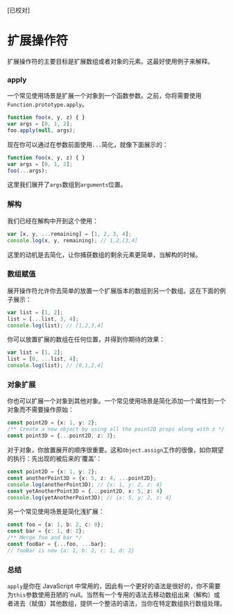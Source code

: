 [已校对]
# 扩展操作符

扩展操作符的主要目标是扩展数组或者对象的元素。这最好使用例子来解释。


### apply

一个常见使用场景是扩展一个对象到一个函数参数。之前，你将需要使用`Function.prototype.apply`。
```ts
function foo(x, y, z) { }
var args = [0, 1, 2];
foo.apply(null, args);
```

现在你可以通过在参数前面使用`...`简化，就像下面展示的：
```ts
function foo(x, y, z) { }
var args = [0, 1, 2];
foo(...args);
```
这里我们展开了`args`数组到`arguments`位置。

### 解构

我们已经在解构中开到这个使用：
```ts
var [x, y, ...remaining] = [1, 2, 3, 4];
console.log(x, y, remaining); // 1,2,[3,4]
```

这里的动机是去简化，让你捕获数组的剩余元素更简单，当解构的时候。

### 数组赋值

展开操作符允许你去简单的放置一个扩展版本的数组到另一个数组。这在下面的例子展示：
```ts
var list = [1, 2];
list = [...list, 3, 4];
console.log(list); // [1,2,3,4]
```

你可以放置扩展的数组在任何位置，并得到你期待的效果：
```ts
var list = [1, 2];
list = [0, ...list, 4];
console.log(list); // [0,1,2,4]
```

### 对象扩展

你也可以扩展一个对象到其他对象。一个常见使用场景是简化添加一个属性到一个对象而不需要操作原始：
```ts
const point2D = {x: 1, y: 2};
/** Create a new object by using all the point2D props along with z */
const point3D = {...point2D, z: 3};
```

对于对象，你放置展开的顺序很重要。这和`Object.assign`工作的很像，如你期望的执行：先出现的被后来的'覆盖'：
```ts
const point2D = {x: 1, y: 2};
const anotherPoint3D = {x: 5, z: 4, ...point2D};
console.log(anotherPoint3D); // {x: 1, y: 2, z: 4}
const yetAnotherPoint3D = {...point2D, x: 5, z: 4}
console.log(yetAnotherPoint3D); // {x: 5, y: 2, z: 4}
```

另一个常见使用场景是简化浅扩展：
```ts
const foo = {a: 1, b: 2, c: 0};
const bar = {c: 1, d: 2};
/** Merge foo and bar */
const fooBar = {...foo, ...bar};
// fooBar is now {a: 1, b: 2, c: 1, d: 2}
```

### 总结

`apply`是你在 JavaScript 中常用的，因此有一个更好的语法是很好的，你不需要为`this`参数使用丑陋的`null。当然有一个专用的语法去移动数组出来（解构）或者进去（赋值）其他数组，提供一个整洁的语法，当你在特定数组执行数组处理。